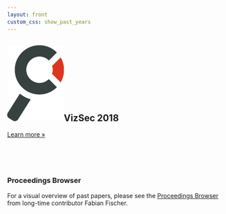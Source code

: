 ```yaml
---
layout: front
custom_css: show_past_years
---
```


<h2><img alt="Magnifying glass" src="/assets/img/branding_magnifier.png" class="header-magnifier"/>VizSec 2018</h2>

<!-- The <a href="/vizsec2017/#cfp">call for papers</a> for VizSec 2018 is now available! -->

<p><a class="btn btn-primary btn-lg pull-left" href="/vizsec2018" role="button">Learn more &raquo;</a></p> <br /><br /><br />

<!-- {% include call.html %} -->


### Proceedings Browser

For a visual overview of past papers, please see the <a href="http://vizsec.dbvis.de">Proceedings Browser</a> from long-time contributor Fabian Fischer.
